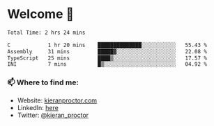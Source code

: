 # Welcome 🦘

<!--START_SECTION:waka-->

```txt
Total Time: 2 hrs 24 mins

C            1 hr 20 mins    ██████████████░░░░░░░░░░░   55.43 %
Assembly     31 mins         █████▓░░░░░░░░░░░░░░░░░░░   22.08 %
TypeScript   25 mins         ████▒░░░░░░░░░░░░░░░░░░░░   17.57 %
INI          7 mins          █▒░░░░░░░░░░░░░░░░░░░░░░░   04.92 %
```

<!--END_SECTION:waka-->

### 📫 Where to find me:

-   Website: [kieranproctor.com](https://kieranproctor.com/)
-   LinkedIn: [here](https://www.linkedin.com/in/kieran-proctor-086b5a159/)
-   Twitter: [@kieran_proctor](https://twitter.com/kieran_proctor)
